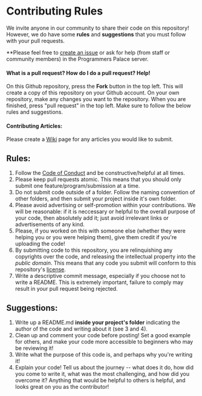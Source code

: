 # Contributing Rules
We invite anyone in our community to share their code on this repository! However, we do have some **rules** and **suggestions** that you must follow with your pull requests. 

**Please feel free to [create an issue](https://github.com/dkantereivin/programmers-palace-examples/issues/new) or ask for help (from staff or community members) in the Programmers Palace server.

#### What is a pull request? How do I do a pull request? Help!
On this Github repository, press the **Fork** button in the top left. This will create a copy of this repository on your Github account.
On your own repository, make any changes you want to the repository. When you are finished, press "pull request" in the top left. Make sure to follow the below rules and suggestions.

#### Contributing Articles:
Please create a [Wiki](https://github.com/dkantereivin/programmers-palace-examples/wiki) page for any articles you would like to submit.

## Rules:
1. Follow the [Code of Conduct](https://github.com/dkantereivin/programmers-palace-examples/blob/master/CODE_OF_CONDUCT.md) and be constructive/helpful at all times.
2. Please keep pull requests atomic. This means that you should only submit one feature/program/submission at a time.
3. Do not submit code outside of a folder. Follow the naming convention of other folders, and then submit your project inside it's own folder.
4. Please avoid advertising or self-promotion within your contributions. We will be reasonable: if it is neccessary or helpful to the overall purpose of your code, then absolutely add it; just avoid irrelevant links or advertisements of any kind.
5. Please, if you worked on this with someone else (whether they were helping you or you were helping them), give them credit if you're uploading the code!
6. By submitting code to this repository, you are relinquishing any copyrights over the code, and releasing the intellectual property into the *public domain*. This means that any code you submit will conform to this repository's [license](https://github.com/dkantereivin/programmers-palace-examples/blob/master/LICENSE).
7. Write a descriptive commit message, especially if you choose not to write a README. This is extremely important, failure to comply may result in your pull request being rejected.

## Suggestions:
1. Write up a README.md **inside your project's folder** indicating the author of the code and writing about it (see 3 and 4).
2. Clean up and comment your code before posting! Set a good example for others, and make your code more accessible to beginners who may be reviewing it!
3. Write what the purpose of this code is, and perhaps why you're writing it!
4. Explain your code! Tell us about the journey -- what does it do, how did you come to write it, what was the most challenging, and how did you overcome it? Anything that would be helpful to others is helpful, and looks great on you as the contributor!
